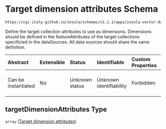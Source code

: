 # Target dimension attributes Schema

```txt
https://cgi-italy.github.io/insula/schemas/v1.1.1/apps/insula-vector-dataset-time-dynamic-data.schema.json#/properties/targetDimensionAttributes
```

Define the target collection attributes to use as dimensions. Dimensions should be defined in the featureAttributes of the target collections specificied in the dataSources. All data sources should share the same definition.

| Abstract            | Extensible | Status         | Identifiable            | Custom Properties | Additional Properties | Access Restrictions | Defined In                                                                                                                                       |
| :------------------ | :--------- | :------------- | :---------------------- | :---------------- | :-------------------- | :------------------ | :----------------------------------------------------------------------------------------------------------------------------------------------- |
| Can be instantiated | No         | Unknown status | Unknown identifiability | Forbidden         | Allowed               | none                | [insula-vector-dataset-time-dynamic-data.schema.json\*](schemas/apps/insula-vector-dataset-time-dynamic-data.schema.json) |

## targetDimensionAttributes Type

`array` ([Target dimension attributes](insula-vector-dataset-time-dynamic-data-properties-target-dimension-attributes.md))
